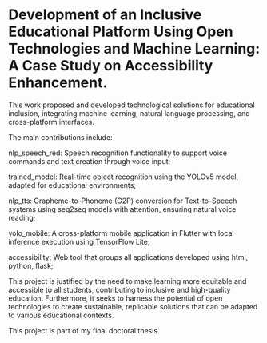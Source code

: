 # Development of an Inclusive Educational Platform Using Open Technologies and Machine Learning: A Case Study on Accessibility Enhancement.

This work proposed and developed technological solutions for educational inclusion, integrating machine learning, natural language processing, and cross-platform interfaces. 

The main contributions include:

nlp_speech_red: Speech recognition functionality to support voice commands and text creation through voice input; 

trained_model: Real-time object recognition using the YOLOv5 model, adapted for educational environments; 

nlp_tts: Grapheme-to-Phoneme (G2P) conversion for Text-to-Speech systems using seq2seq models with attention, ensuring natural voice reading; 

yolo_mobile: A cross-platform mobile application in Flutter with local inference execution using TensorFlow Lite;

accessibility: Web tool that groups all applications developed using html, python, flask;

This project is justified by the need to make learning more equitable and accessible to all students, contributing to inclusive and high-quality education. Furthermore, it seeks to harness the potential of open technologies to create sustainable, replicable solutions that can be adapted to various educational contexts.

This project is part of my final doctoral thesis.
